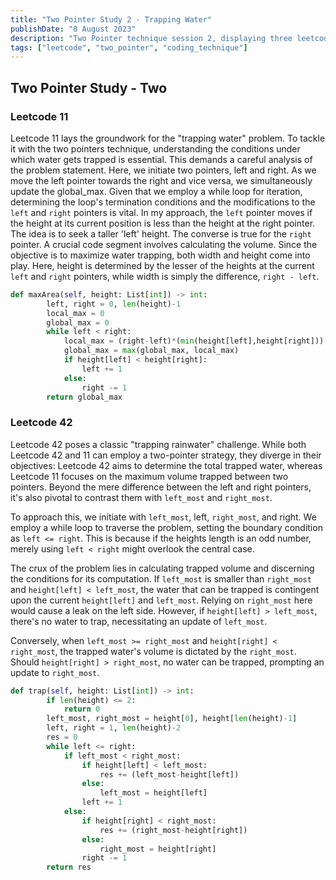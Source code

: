 ```yaml
---
title: "Two Pointer Study 2 - Trapping Water"
publishDate: "8 August 2023"
description: "Two Pointer technique session 2, displaying three leetcode solution with my thoughts, focusing on trapping water problem"
tags: ["leetcode", "two_pointer", "coding_technique"]
---
```


## Two Pointer Study - Two

### Leetcode 11

Leetcode 11 lays the groundwork for the "trapping water" problem. To tackle it with the two pointers technique, understanding the conditions under which water gets trapped is essential. This demands a careful analysis of the problem statement. Here, we initiate two pointers, left and right. As we move the left pointer towards the right and vice versa, we simultaneously update the global_max. Given that we employ a while loop for iteration, determining the loop's termination conditions and the modifications to the `left` and `right` pointers is vital. In my approach, the `left` pointer moves if the height at its current position is less than the height at the right pointer. The idea is to seek a taller 'left' height. The converse is true for the `right` pointer.
A crucial code segment involves calculating the volume. Since the objective is to maximize water trapping, both width and height come into play. Here, height is determined by the lesser of the heights at the current `left` and `right` pointers, while width is simply the difference, `right - left`.

```python
def maxArea(self, height: List[int]) -> int:
        left, right = 0, len(height)-1
        local_max = 0
        global_max = 0
        while left < right:
            local_max = (right-left)*(min(height[left],height[right]))
            global_max = max(global_max, local_max)
            if height[left] < height[right]:
                left += 1
            else:
                right -= 1
        return global_max
```

### Leetcode 42

Leetcode 42 poses a classic "trapping rainwater" challenge. While both Leetcode 42 and 11 can employ a two-pointer strategy, they diverge in their objectives: Leetcode 42 aims to determine the total trapped water, whereas Leetcode 11 focuses on the maximum volume trapped between two pointers. Beyond the mere difference between the left and right pointers, it's also pivotal to contrast them with `left_most` and `right_most`.

To approach this, we initiate with `left_most`, left, `right_most`, and right. We employ a while loop to traverse the problem, setting the boundary condition as `left <= right`. This is because if the heights length is an odd number, merely using `left < right` might overlook the central case.

The crux of the problem lies in calculating trapped volume and discerning the conditions for its computation. If `left_most` is smaller than `right_most` and `height[left] < left_most`, the water that can be trapped is contingent upon the current `height[left]` and `left_most`. Relying on `right_most` here would cause a leak on the left side. However, if `height[left] > left_most`, there's no water to trap, necessitating an update of `left_most`.

Conversely, when `left_most >= right_most` and `height[right] < right_most`, the trapped water's volume is dictated by the `right_most`. Should `height[right] > right_most`, no water can be trapped, prompting an update to `right_most`.

```python
def trap(self, height: List[int]) -> int:
        if len(height) <= 2:
            return 0
        left_most, right_most = height[0], height[len(height)-1]
        left, right = 1, len(height)-2
        res = 0
        while left <= right:
            if left_most < right_most:
                if height[left] < left_most:
                    res += (left_most-height[left])
                else:
                    left_most = height[left]
                left += 1
            else:
                if height[right] < right_most:
                    res += (right_most-height[right])
                else:
                    right_most = height[right]
                right -= 1
        return res
```
